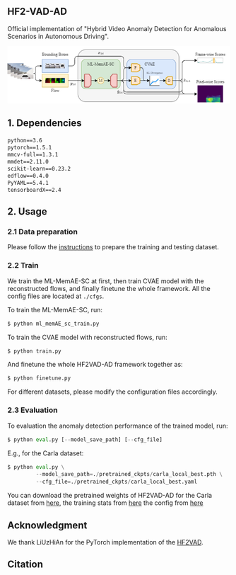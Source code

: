 ## HF2-VAD-AD
Official implementation of "Hybrid Video Anomaly Detection for Anomalous Scenarios in Autonomous Driving".

![pipeline](./assets/Anomaly_Process_Detection.png)
## 1. Dependencies
```
python==3.6
pytorch==1.5.1
mmcv-full==1.3.1
mmdet==2.11.0
scikit-learn==0.23.2
edflow==0.4.0
PyYAML==5.4.1
tensorboardX==2.4
```
## 2. Usage
### 2.1 Data preparation
Please follow the [instructions](./pre_process/readme.md) to prepare the training and testing dataset.

### 2.2 Train
We train the ML-MemAE-SC at first, then train CVAE model with the reconstructed flows,
and finally finetune the whole framework. All the config files are located at `./cfgs`. 

To train the ML-MemAE-SC, run:
```python
$ python ml_memAE_sc_train.py
```
To train the CVAE model with reconstructed flows, run:
```python
$ python train.py
```
And finetune the whole HF2VAD-AD framework together as:
```python
$ python finetune.py
```
For different datasets, please modify the configuration files accordingly.

### 2.3 Evaluation
To evaluation the anomaly detection performance of the trained model, run:
```python
$ python eval.py [--model_save_path] [--cfg_file] 
```
E.g., for the Carla dataset:
```python
$ python eval.py \
         --model_save_path=./pretrained_ckpts/carla_local_best.pth \
         --cfg_file=./pretrained_ckpts/carla_local_best.yaml
```
You can download the pretrained weights of HF2VAD-AD for the Carla dataset 
from [here](https://drive.google.com/file/d/1q9yXnHrMNK8qut8nn_mWiVd1HGBoGd-F/view?usp=sharing), the training stats from [here](https://drive.google.com/file/d/1JuxBioxPyhB5b2g82IwQ77WbY22lR0GZ/view?usp=drive_link)  the config from [here](https://drive.google.com/file/d/1tGI5_Us5Wr24K5-TSmSMykV3BOjgMlSU/view?usp=sharing)

## Acknowledgment
We thank LiUzHiAn for the PyTorch implementation of the [HF2VAD](https://github.com/LiUzHiAn/hf2vad).

## Citation

```

```
